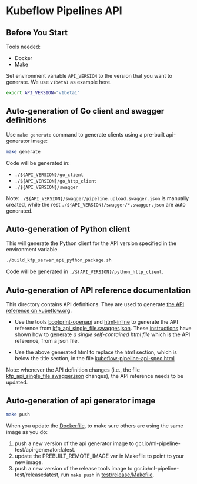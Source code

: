 # Kubeflow Pipelines API

## Before You Start

Tools needed:

* Docker
* Make

Set environment variable `API_VERSION` to the version that you want to generate. We use `v1beta1` as example here.

```bash
export API_VERSION="v1beta1"
```

## Auto-generation of Go client and swagger definitions

Use `make generate` command to generate clients using a pre-built api-generator image:
```bash
make generate
```

Code will be generated in:

* `./${API_VERSION}/go_client`
* `./${API_VERSION}/go_http_client`
* `./${API_VERSION}/swagger`

Note: `./${API_VERSION}/swagger/pipeline.upload.swagger.json` is manually created, while the rest `./${API_VERSION}/swagger/*.swagger.json` are auto generated.

## Auto-generation of Python client

This will generate the Python client for the API version specified in the environment variable.

```bash
./build_kfp_server_api_python_package.sh
```

Code will be generated in `./${API_VERSION}/python_http_client`.

## Auto-generation of API reference documentation

This directory contains API definitions. They are used to generate [the API reference on kubeflow.org](https://www.kubeflow.org/docs/pipelines/reference/api/kubeflow-pipeline-api-spec/).

* Use the tools [bootprint-openapi](https://github.com/bootprint/bootprint-monorepo/tree/master/packages/bootprint-openapi) and [html-inline](https://github.com/substack/html-inline) to generate the API reference from [kfp_api_single_file.swagger.json](https://github.com/kubeflow/pipelines/blob/master/backend/api/${API_VERSION}/swagger/kfp_api_single_file.swagger.json). These [instructions](https://github.com/bootprint/bootprint-monorepo/tree/master/packages/bootprint-openapi#bootprint-openapi) have shown how to generate *a single self-contained html file* which is the API reference, from a json file.

* Use the above generated html to replace the html section, which is below the title section, in the file [kubeflow-pipeline-api-spec.html](https://github.com/kubeflow/website/blob/master/content/en/docs/pipelines/reference/api/kubeflow-pipeline-api-spec.html)

Note: whenever the API definition changes (i.e., the file [kfp_api_single_file.swagger.json](https://github.com/kubeflow/pipelines/blob/master/backend/api/${API_VERSION}/swagger/kfp_api_single_file.swagger.json) changes), the API reference needs to be updated.

## Auto-generation of api generator image

```bash
make push
```

When you update the [Dockerfile](`./Dockerfile`), to make sure others are using the same image as you do:

1. push a new version of the api generator image to gcr.io/ml-pipeline-test/api-generator:latest.
2. update the PREBUILT_REMOTE_IMAGE var in Makefile to point to your new image.
3. push a new version of the release tools image to gcr.io/ml-pipeline-test/release:latest, run `make push` in [test/release/Makefile](../../test/release/Makefile).

